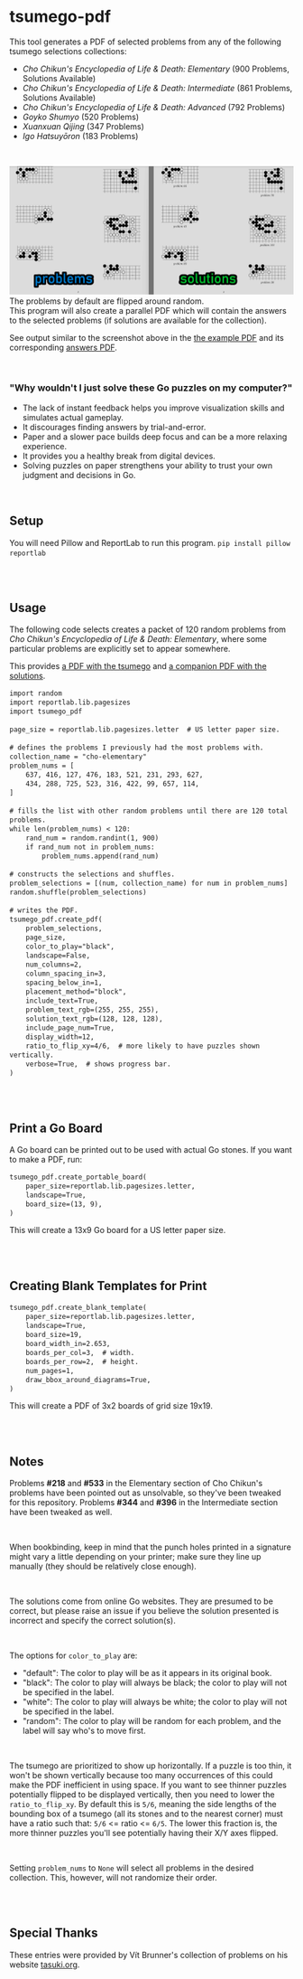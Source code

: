 # tsumego-pdf
This tool generates a PDF of selected problems from any of the following tsumego selections collections:
  - *Cho Chikun's Encyclopedia of Life &amp; Death: Elementary* (900 Problems, Solutions Available)
  - *Cho Chikun's Encyclopedia of Life &amp; Death: Intermediate* (861 Problems, Solutions Available)
  - *Cho Chikun's Encyclopedia of Life &amp; Death: Advanced* (792 Problems)
  - *Goyko Shumyo* (520 Problems)
  - *Xuanxuan Qijing* (347 Problems)
  - *Igo Hatsuyōron* (183 Problems)
<br>

![Tsumego](https://github.com/travisgk/tsumego-pdf/blob/main/example-outputs/outputs.png?raw=true)
The problems by default are flipped around random.<br>This program will also create a parallel PDF which will contain the answers to the selected problems (if solutions are available for the collection).

See output similar to the screenshot above in the [the example PDF](https://github.com/travisgk/tsumego-pdf/blob/main/example-outputs/demo-a.pdf) and its corresponding [answers PDF](https://github.com/travisgk/tsumego-pdf/blob/main/example-outputs/demo-a-key.pdf).

<br>

### "Why wouldn't I just solve these Go puzzles on my computer?"
- The lack of instant feedback helps you improve visualization skills and simulates actual gameplay.
- It discourages finding answers by trial-and-error.
- Paper and a slower pace builds deep focus and can be a more relaxing experience.
- It provides you a healthy break from digital devices.
- Solving puzzles on paper strengthens your ability to trust your own judgment and decisions in Go.
<br>

## Setup
You will need Pillow and ReportLab to run this program.
`pip install pillow reportlab`

<br>
<br>

## Usage
The following code selects creates a packet of 120 random problems from *Cho Chikun's Encyclopedia of Life &amp; Death: Elementary*, where some particular problems are explicitly set to appear somewhere.

This provides [a PDF with the tsumego](https://github.com/travisgk/tsumego-pdf/blob/main/example-outputs/tsumego%202024-12-23%20153538.pdf) and [a companion PDF with the solutions](https://github.com/travisgk/tsumego-pdf/blob/main/example-outputs/tsumego%202024-12-23%20153538%20key.pdf).

```
import random
import reportlab.lib.pagesizes
import tsumego_pdf

page_size = reportlab.lib.pagesizes.letter  # US letter paper size.

# defines the problems I previously had the most problems with.
collection_name = "cho-elementary"
problem_nums = [
    637, 416, 127, 476, 183, 521, 231, 293, 627,
    434, 288, 725, 523, 316, 422, 99, 657, 114,
]

# fills the list with other random problems until there are 120 total problems.
while len(problem_nums) < 120:
    rand_num = random.randint(1, 900)
    if rand_num not in problem_nums:
        problem_nums.append(rand_num)

# constructs the selections and shuffles.
problem_selections = [(num, collection_name) for num in problem_nums]
random.shuffle(problem_selections)

# writes the PDF.
tsumego_pdf.create_pdf(
    problem_selections,
    page_size,
    color_to_play="black",
    landscape=False,
    num_columns=2,
    column_spacing_in=3,
    spacing_below_in=1,
    placement_method="block",
    include_text=True,
    problem_text_rgb=(255, 255, 255),
    solution_text_rgb=(128, 128, 128),
    include_page_num=True,
    display_width=12,
    ratio_to_flip_xy=4/6,  # more likely to have puzzles shown vertically.
    verbose=True,  # shows progress bar.
)
```

<br>
<br>

## Print a Go Board
A Go board can be printed out to be used with actual Go stones. If you want to make a PDF, run:
```
tsumego_pdf.create_portable_board(
    paper_size=reportlab.lib.pagesizes.letter,
    landscape=True,
    board_size=(13, 9),
)
```
This will create a 13x9 Go board for a US letter paper size.

<br>
<br>

## Creating Blank Templates for Print

```
tsumego_pdf.create_blank_template(
    paper_size=reportlab.lib.pagesizes.letter,
    landscape=True,
    board_size=19,
    board_width_in=2.653,
    boards_per_col=3,  # width.
    boards_per_row=2,  # height.
    num_pages=1,
    draw_bbox_around_diagrams=True,
)
```
This will create a PDF of 3x2 boards of grid size 19x19.

<br>
<br>

## Notes
Problems **#218** and **#533** in the Elementary section of Cho Chikun's problems have been pointed out as unsolvable, so they've been tweaked for this repository. Problems **#344** and **#396** in the Intermediate section have been tweaked as well.

<br>

When bookbinding, keep in mind that the punch holes printed in a signature might vary a little depending on your printer; make sure they line up manually (they should be relatively close enough).

<br>

The solutions come from online Go websites. They are presumed to be correct, but please raise an issue if you believe the solution presented is incorrect and specify the correct solution(s).

<br>

The options for `color_to_play` are:
- "default": The color to play will be as it appears in its original book.
- "black": The color to play will always be black; the color to play will not be specified in the label.
- "white": The color to play will always be white; the color to play will not be specified in the label.
- "random": The color to play will be random for each problem, and the label will say who's to move first.

<br>

The tsumego are prioritized to show up horizontally. If a puzzle is too thin, it won't be shown vertically because too many occurrences of this could make the PDF inefficient in using space. If you want to see thinner puzzles potentially flipped to be displayed vertically, then you need to lower the `ratio_to_flip_xy`. By default this is `5/6`, meaning the side lengths of the bounding box of a tsumego (all its stones and to the nearest corner) must have a ratio such that: `5/6` <= ratio <= `6/5`. The lower this fraction is, the more thinner puzzles you'll see potentially having their X/Y axes flipped.

<br>

Setting `problem_nums` to `None` will select all problems in the desired collection. This, however, will not randomize their order.

<br>
<br>

## Special Thanks
These entries were provided by Vít Brunner's collection of problems on his website [tasuki.org](https://tsumego.tasuki.org/).
